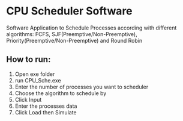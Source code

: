 # CPU Scheduler Software
Software Application to Schedule Processes according with different algorithms: FCFS, SJF(Preemptive/Non-Preemptive), Priority(Preemptive/Non-Preemptive) and Round Robin

## How to run:
1. Open exe folder
2. run CPU_Sche.exe
3. Enter the number of processes you want to scheduler
4. Choose the algorithm to schedule by
5. Click Input
6. Enter the processes data
7. Click Load then Simulate
